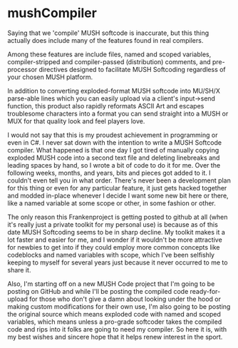 # mushCompiler
Saying that we 'compile' MUSH softcode is inaccurate, but this thing actually does include many of the features found in real compilers.  

Among these features are include files, named and scoped variables, compiler-stripped and compiler-passed (distribution) comments, and pre-processor directives designed to facilitate MUSH Softcoding regardless of your chosen MUSH platform.  

In addition to converting exploded-format MUSH softcode into MU/SH/X parse-able lines which you can easily upload via a client's input->send function, this product also rapidly reformats ASCII Art and escapes troublesome characters into a format you can send straight into a MUSH or MUX for that quality look and feel players love.

I would not say that this is my proudest achievement in programming or even in C#.  I never sat down with the intention to write a MUSH Softcode compiler.  What happened is that one day I got tired of manually copying exploded MUSH code into a second text file and deleting linebreaks and leading spaces by hand, so I wrote a bit of code to do it for me.  Over the following weeks, months, and years, bits and pieces got added to it.  I couldn't even tell you in what order.  There's never been a development plan for this thing or even for any particular feature, it just gets hacked together and modded in-place whenever I decide I want some new bit here or there, like a named variable at some scope or other, in some fashion or other.

The only reason this Frankenproject is getting posted to github at all (when it's really just a private toolkit for my personal use) is because as of this date MUSH Softcoding seems to be in sharp decline.  My toolkit makes it a lot faster and easier for me, and I wonder if it wouldn't be more attractive for newbies to get into if they could employ more common concepts like codeblocks and named variables with scope, which I've been selfishly keeping to myself for several years just because it never occurred to me to share it.

Also, I'm starting off on a new MUSH Code project that I'm going to be posting on GitHub and while I'll be posting the compiled code ready-for-upload for those who don't give a damn about looking under the hood or making custom modifications for their own use, I'm also going to be posting the original source which means exploded code with named and scoped variables, which means unless a pro-grade softcoder takes the compiled code and rips into it folks are going to need my compiler.  So here it is, with my best wishes and sincere hope that it helps renew interest in the sport.
